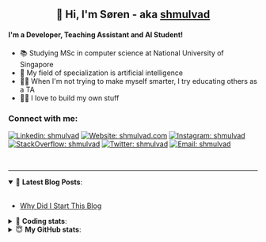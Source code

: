 <h2 align="center">
	👋 Hi, I'm Søren - aka <a href="https://shmulvad.com">shmulvad</a>
</h2>

#### I'm a Developer, Teaching Assistant and AI Student!
- 📚 Studying MSc in computer science at National University of Singapore
- 🧠 My field of specialization is artificial intelligence
- 👨‍🏫 When I'm not trying to make myself smarter, I try educating others as a TA
- 👨‍💻 I love to build my own stuff

### Connect with me:

[![Linkedin: shmulvad](https://img.shields.io/badge/shmulvad-blue?style=flat&logo=Linkedin&logoColor=white)][linkedin]
[![Website: shmulvad.com](https://img.shields.io/badge/shmulvad.com-47CCCC?&style=flat&logo=Google-Chrome&logoColor=white)][website]
[![Instagram: shmulvad](https://img.shields.io/badge/-@shmulvad-purple?style=flat&logo=Instagram&logoColor=white)][instagram]
[![StackOverflow: shmulvad](https://img.shields.io/badge/shmulvad-FE7A16?style=flat&logo=stack-overflow&logoColor=white)][stackOverflow]
[![Twitter: shmulvad](https://img.shields.io/badge/@shmulvad-1ca0f1?style=flat&logo=twitter&logoColor=white)][twitter]
[![Email: shmulvad](https://img.shields.io/badge/shmulvad-D14836?style=flat&logo=gmail&logoColor=white)][mail]

<br />

---

<details open>
 <summary>📕 <b>Latest Blog Posts</b>: </summary>

<br>

<!-- BLOG-POST-LIST:START -->
- [Why Did I Start This Blog](https://shmulvad.com/blog/why-did-start-this-blog)
<!-- BLOG-POST-LIST:END -->

</details>

<!-- --- -->

<details>
 <summary>🤖 <b>Coding stats</b>: </summary>

<br>

<!--START_SECTION:waka-->
**I'm a Night 🦉** 

```text
🌞 Morning    69 commits     ██░░░░░░░░░░░░░░░░░░░░░░░   8.39% 
🌆 Daytime    294 commits    █████████░░░░░░░░░░░░░░░░   35.77% 
🌃 Evening    283 commits    ████████░░░░░░░░░░░░░░░░░   34.43% 
🌙 Night      176 commits    █████░░░░░░░░░░░░░░░░░░░░   21.41%

```


📊 **This Week I Spent My Time On** 

```text
💬 Programming Languages: 
Python                   8 hrs 22 mins       ████████████░░░░░░░░░░░░░   49.06% 
JavaScript               3 hrs 12 mins       ████░░░░░░░░░░░░░░░░░░░░░   18.74% 
Other                    3 hrs 8 mins        ████░░░░░░░░░░░░░░░░░░░░░   18.37% 
HTML                     56 mins             █░░░░░░░░░░░░░░░░░░░░░░░░   5.5% 
YAML                     20 mins             ░░░░░░░░░░░░░░░░░░░░░░░░░   1.98%

🔥 Editors: 
VS Code                  12 hrs 44 mins      ██████████████████░░░░░░░   74.59% 
Zsh                      2 hrs 52 mins       ████░░░░░░░░░░░░░░░░░░░░░   16.86% 
Sublime Text             1 hr 27 mins        ██░░░░░░░░░░░░░░░░░░░░░░░   8.55%

🐱‍💻 Projects: 
court-cases-scraper      7 hrs 40 mins       ███████████░░░░░░░░░░░░░░   44.94% 
src                      5 hrs 9 mins        ███████░░░░░░░░░░░░░░░░░░   30.19% 
validator-gui            2 hrs 18 mins       ███░░░░░░░░░░░░░░░░░░░░░░   13.54% 
shmulvad.com             49 mins             █░░░░░░░░░░░░░░░░░░░░░░░░   4.81% 
Unknown Project          17 mins             ░░░░░░░░░░░░░░░░░░░░░░░░░   1.68%

```


 Last Updated on 19/06/2021
<!--END_SECTION:waka-->

</details>

<!-- --- -->

<details>
 <summary>😇 <b>My GitHub stats</b>: </summary>

<br>

<img align="left" alt="shmulvad's Github Stats" src="https://github-readme-stats.vercel.app/api?username=shmulvad&show_icons=true&hide_border=true" />

</details>



[website]: https://shmulvad.com
[twitter]: https://twitter.com/shmulvad
[linkedin]: https://linkedin.com/in/shmulvad
[instagram]: https://instagram.com/shmulvad
[stackOverflow]: https://stackoverflow.com/users/9248793/shmulvad
[mail]: mailto:shmulvad@gmail.com
[github]: https://github.com/shmulvad
